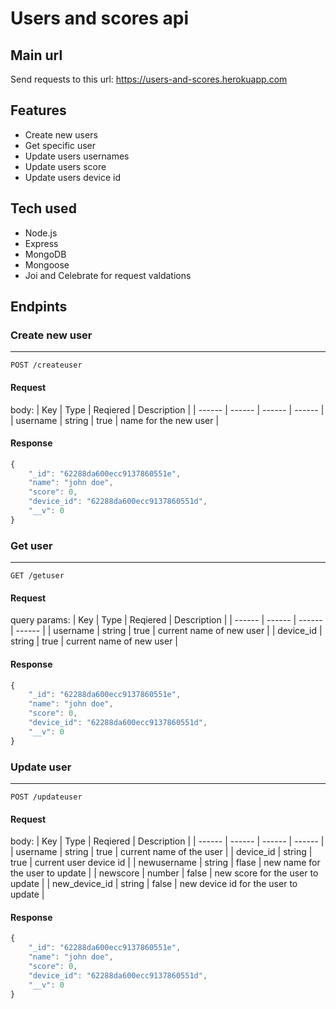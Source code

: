 # Users and scores api
## Main url
Send requests to this url:
https://users-and-scores.herokuapp.com
## Features
- Create new users
- Get specific user
- Update users usernames
- Update users score
- Update users device id
## Tech used
- Node.js
- Express
- MongoDB
- Mongoose
- Joi and Celebrate for request valdations

## Endpints
### Create new user
---
```http
POST /createuser
```
#### Request
body:
| Key | Type | Reqiered | Description |
| ------ | ------ | ------ | ------ |
| username | string | true | name for the new user |
#### Response
```javascript
{
    "_id": "62288da600ecc9137860551e",
    "name": "john doe",
    "score": 0,
    "device_id": "62288da600ecc9137860551d",
    "__v": 0
}
```
### Get user
---
```http
GET /getuser
```
#### Request
query params:
| Key | Type | Reqiered | Description |
| ------ | ------ | ------ | ------ |
| username | string | true | current name of new user |
| device_id | string | true | current name of new user |
#### Response
```javascript
{
    "_id": "62288da600ecc9137860551e",
    "name": "john doe",
    "score": 0,
    "device_id": "62288da600ecc9137860551d",
    "__v": 0
}
```
### Update user
---
```http
POST /updateuser
```
#### Request
body:
| Key | Type | Reqiered | Description |
| ------ | ------ | ------ | ------ |
| username | string | true | current name of the user |
| device_id | string | true | current user device id |
| newusername | string | flase | new name for the user to update |
| newscore | number | false | new score for the user to update |
| new_device_id | string | false | new device id for the user to update |
#### Response
```javascript
{
    "_id": "62288da600ecc9137860551e",
    "name": "john doe",
    "score": 0,
    "device_id": "62288da600ecc9137860551d",
    "__v": 0
}
```
